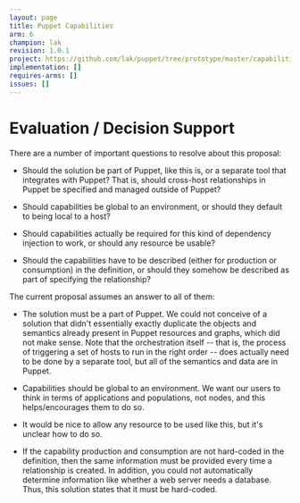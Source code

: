 ```yaml
---
layout: page
title: Puppet Capabilities
arm: 6
champion: lak
revision: 1.0.1
project: https://github.com/lak/puppet/tree/prototype/master/capabilities
implementation: []
requires-arms: []
issues: []
---
```


Evaluation / Decision Support
=============================
There are a number of important questions to resolve about this proposal:

* Should the solution be part of Puppet, like this is, or a separate tool that
  integrates with Puppet?  That is, should cross-host relationships in Puppet
  be specified and managed outside of Puppet?

* Should capabilities be global to an environment, or should they default to
  being local to a host?

* Should capabilities actually be required for this kind of dependency
  injection to work, or should any resource be usable?

* Should the capabilities have to be described (either for production or
  consumption) in the definition, or should they somehow be described as part
  of specifying the relationship?

The current proposal assumes an answer to all of them:

* The solution must be a part of Puppet.  We could not conceive of a solution
  that didn't essentially exactly duplicate the objects and semantics already
  present in Puppet resources and graphs, which did not make sense.  Note that
  the orchestration itself -- that is, the process of triggering a set of hosts
  to run in the right order -- does actually need to be done by a separate
  tool, but all of the semantics and data are in Puppet.

* Capabilities should be global to an environment.  We want our users to think
  in terms of applications and populations, not nodes, and this
  helps/encourages them to do so.

* It would be nice to allow any resource to be used like this, but it's unclear how to do so.

* If the capability production and consumption are not hard-coded in the
  definition, then the same information must be provided every time a
  relationship is created.  In addition, you could not automatically determine
  information like whether a web server needs a database.  Thus, this solution
  states that it must be hard-coded.
